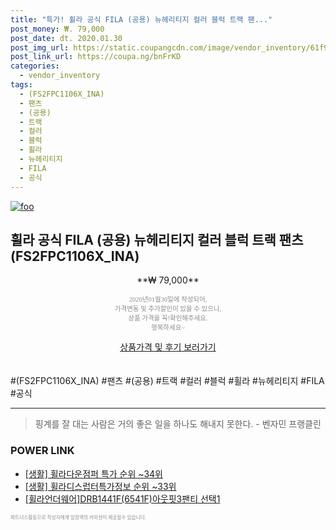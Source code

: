 ```yaml
--- 
title: "특가! 휠라 공식 FILA (공용) 뉴헤리티지 컬러 블럭 트랙 팬..." 
post_money: ₩. 79,000 
post_date: dt. 2020.01.30 
post_img_url: https://static.coupangcdn.com/image/vendor_inventory/61f9/ac17f497d64d9d95abf532b76ca42cad4b76d2f9b7a99b5c6f8ba1be2d97.jpg 
post_link_url: https://coupa.ng/bnFrKD 
categories: 
  - vendor_inventory 
tags: 
  - (FS2FPC1106X_INA) 
  - 팬츠 
  - (공용) 
  - 트랙 
  - 컬러 
  - 블럭 
  - 휠라 
  - 뉴헤리티지 
  - FILA 
  - 공식 
--- 
```

[![foo](https://static.coupangcdn.com/image/vendor_inventory/61f9/ac17f497d64d9d95abf532b76ca42cad4b76d2f9b7a99b5c6f8ba1be2d97.jpg)](https://coupa.ng/bnFrKD) 

## 휠라 공식 FILA (공용) 뉴헤리티지 컬러 블럭 트랙 팬츠 (FS2FPC1106X_INA) 
<p style="text-align: center;">**₩ 79,000**</p> 
<p style="text-align: center;"><span style="color: #898c8f; font-family: Georgia,Times,serif; font-size: 0.75em;">2020년01월30일에 작성되어, <br>가격변동 및 추가할인이 있을 수 있으니,<br> 상품 가격을 꼭!확인해주세요.<br>행복하세요~</span> 
</p>	 
<div markdown="0" style="text-align: center;"><a href="https://coupa.ng/bnFrKD" class="btn btn--success">상품가격 및 후기 보러가기</a></div> 
<br><br> 
  #(FS2FPC1106X_INA) #팬츠 #(공용) #트랙 #컬러 #블럭 #휠라 #뉴헤리티지 #FILA #공식 
<hr> 

> 핑계를 잘 대는 사람은 거의 좋은 일을 하나도 해내지 못한다. - 벤자민 프랭클린 


### POWER LINK

* <a href="https://blog.naver.com/sakai111/221783691466" target="_blank"> [생활] 휠라다운점퍼 특가 순위 ~34위</a>
* <a href="https://blog.naver.com/fasyy4321/221772662018" target="_blank"> [생활] 휠라디스럽터특가정보 순위 ~33위</a>
* <a href="https://blog.naver.com/fasyy4321/221790553830" target="_blank">[휠라언더웨어]DRB1441F(6541F)아웃핏3팬티 선택1</a>

<span style="color: #898c8f; font-family: Georgia,Times,serif; font-size: 0.55em;">파트너스활동으로 작성자에게 일정액의 커미션이 제공될수 있습니다.</span> 
